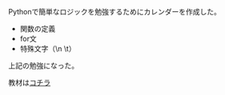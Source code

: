 Pythonで簡単なロジックを勉強するためにカレンダーを作成した。

- 関数の定義
- for文
- 特殊文字（\n \t）

上記の勉強になった。

教材は[コチラ](https://axross-recipe.com/recipes/292?tab=content)
